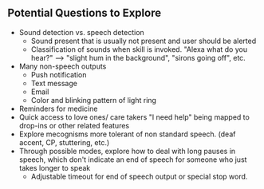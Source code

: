 ## Potential Questions to Explore
* Sound detection vs. speech detection
	* Sound present that is usually not present and user should be alerted
	* Classification of sounds when skill is invoked. "Alexa what do you hear?" --> "slight hum in the background", "sirons going off", etc.
* Many non-speech outputs
	* Push notification
	* Text message 
	* Email
	* Color and blinking pattern of light ring
* Reminders for medicine
* Quick access to love ones/ care takers "I need help" being mapped to drop-ins or other related features
* Explore mecognisms more tolerant of non standard speech. (deaf accent, CP, stuttering, etc.)
* Through possible modes, explore how to deal with long pauses in speech, which don't indicate an end of speech for someone who just takes longer to speak
	* Adjustable timeout for end of speech output or special stop word.
